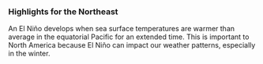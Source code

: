 <!-- <style>
  h3 {
    font-size: 24px;
    color: #003087;
  }
</style> -->

### Highlights for the Northeast
An El Niño develops when sea surface temperatures are warmer than average in the equatorial Pacific for an extended time. This is important to North America because El Niño can impact our weather patterns, especially in the winter.
